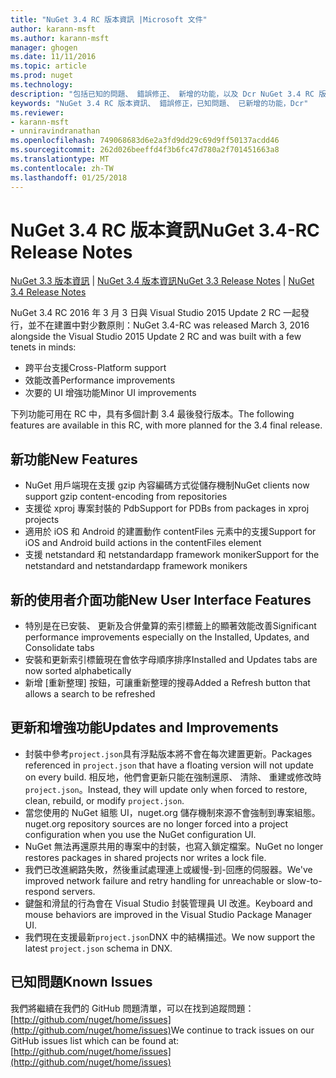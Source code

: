 ```yaml
---
title: "NuGet 3.4 RC 版本資訊 |Microsoft 文件"
author: karann-msft
ms.author: karann-msft
manager: ghogen
ms.date: 11/11/2016
ms.topic: article
ms.prod: nuget
ms.technology: 
description: "包括已知的問題、 錯誤修正、 新增的功能，以及 Dcr NuGet 3.4 RC 版本資訊。"
keywords: "NuGet 3.4 RC 版本資訊、 錯誤修正，已知問題、 已新增的功能，Dcr"
ms.reviewer:
- karann-msft
- unniravindranathan
ms.openlocfilehash: 749068683d6e2a3fd9dd29c69d9ff50137acdd46
ms.sourcegitcommit: 262d026beeffd4f3b6fc47d780a2f701451663a8
ms.translationtype: MT
ms.contentlocale: zh-TW
ms.lasthandoff: 01/25/2018
---
```

# <a name="nuget-34-rc-release-notes"></a><span data-ttu-id="41200-104">NuGet 3.4 RC 版本資訊</span><span class="sxs-lookup"><span data-stu-id="41200-104">NuGet 3.4-RC Release Notes</span></span>

<span data-ttu-id="41200-105">[NuGet 3.3 版本資訊](../release-notes/nuget-3.3.md) | [NuGet 3.4 版本資訊](../release-notes/nuget-3.4.md)</span><span class="sxs-lookup"><span data-stu-id="41200-105">[NuGet 3.3 Release Notes](../release-notes/nuget-3.3.md) | [NuGet 3.4 Release Notes](../release-notes/nuget-3.4.md)</span></span>

<span data-ttu-id="41200-106">NuGet 3.4 RC 2016 年 3 月 3 日與 Visual Studio 2015 Update 2 RC 一起發行，並不在建置中對少數原則：</span><span class="sxs-lookup"><span data-stu-id="41200-106">NuGet 3.4-RC was released March 3, 2016 alongside the Visual Studio 2015 Update 2 RC and was built with a few tenets in minds:</span></span>

* <span data-ttu-id="41200-107">跨平台支援</span><span class="sxs-lookup"><span data-stu-id="41200-107">Cross-Platform support</span></span>
* <span data-ttu-id="41200-108">效能改善</span><span class="sxs-lookup"><span data-stu-id="41200-108">Performance improvements</span></span>
* <span data-ttu-id="41200-109">次要的 UI 增強功能</span><span class="sxs-lookup"><span data-stu-id="41200-109">Minor UI improvements</span></span>

<span data-ttu-id="41200-110">下列功能可用在 RC 中，具有多個計劃 3.4 最後發行版本。</span><span class="sxs-lookup"><span data-stu-id="41200-110">The following features are available in this RC, with more planned for the 3.4 final release.</span></span>

## <a name="new-features"></a><span data-ttu-id="41200-111">新功能</span><span class="sxs-lookup"><span data-stu-id="41200-111">New Features</span></span>

* <span data-ttu-id="41200-112">NuGet 用戶端現在支援 gzip 內容編碼方式從儲存機制</span><span class="sxs-lookup"><span data-stu-id="41200-112">NuGet clients now support gzip content-encoding from repositories</span></span>
* <span data-ttu-id="41200-113">支援從 xproj 專案封裝的 Pdb</span><span class="sxs-lookup"><span data-stu-id="41200-113">Support for PDBs from packages in xproj projects</span></span>
* <span data-ttu-id="41200-114">適用於 iOS 和 Android 的建置動作 contentFiles 元素中的支援</span><span class="sxs-lookup"><span data-stu-id="41200-114">Support for iOS and Android build actions in the contentFiles element</span></span>
* <span data-ttu-id="41200-115">支援 netstandard 和 netstandardapp framework moniker</span><span class="sxs-lookup"><span data-stu-id="41200-115">Support for the netstandard and netstandardapp framework monikers</span></span>

## <a name="new-user-interface-features"></a><span data-ttu-id="41200-116">新的使用者介面功能</span><span class="sxs-lookup"><span data-stu-id="41200-116">New User Interface Features</span></span>

* <span data-ttu-id="41200-117">特別是在已安裝、 更新及合併彙算的索引標籤上的顯著效能改善</span><span class="sxs-lookup"><span data-stu-id="41200-117">Significant performance improvements especially on the Installed, Updates, and Consolidate tabs</span></span>
* <span data-ttu-id="41200-118">安裝和更新索引標籤現在會依字母順序排序</span><span class="sxs-lookup"><span data-stu-id="41200-118">Installed and Updates tabs are now sorted alphabetically</span></span>
* <span data-ttu-id="41200-119">新增 [重新整理] 按鈕，可讓重新整理的搜尋</span><span class="sxs-lookup"><span data-stu-id="41200-119">Added a Refresh button that allows a search to be refreshed</span></span>

## <a name="updates-and-improvements"></a><span data-ttu-id="41200-120">更新和增強功能</span><span class="sxs-lookup"><span data-stu-id="41200-120">Updates and Improvements</span></span>

* <span data-ttu-id="41200-121">封裝中參考`project.json`具有浮點版本將不會在每次建置更新。</span><span class="sxs-lookup"><span data-stu-id="41200-121">Packages referenced in `project.json` that have a floating version will not update on every build.</span></span> <span data-ttu-id="41200-122">相反地，他們會更新只能在強制還原、 清除、 重建或修改時`project.json`。</span><span class="sxs-lookup"><span data-stu-id="41200-122">Instead, they will update only when forced to restore, clean, rebuild, or modify `project.json`.</span></span>
* <span data-ttu-id="41200-123">當您使用的 NuGet 組態 UI，nuget.org 儲存機制來源不會強制到專案組態。</span><span class="sxs-lookup"><span data-stu-id="41200-123">nuget.org repository sources are no longer forced into a project configuration when you use the NuGet configuration UI.</span></span>
* <span data-ttu-id="41200-124">NuGet 無法再還原共用的專案中的封裝，也寫入鎖定檔案。</span><span class="sxs-lookup"><span data-stu-id="41200-124">NuGet no longer restores packages in shared projects nor writes a lock file.</span></span>
* <span data-ttu-id="41200-125">我們已改進網路失敗，然後重試處理連上或緩慢-到-回應的伺服器。</span><span class="sxs-lookup"><span data-stu-id="41200-125">We've improved network failure and retry handling for unreachable or slow-to-respond servers.</span></span>
* <span data-ttu-id="41200-126">鍵盤和滑鼠的行為會在 Visual Studio 封裝管理員 UI 改進。</span><span class="sxs-lookup"><span data-stu-id="41200-126">Keyboard and mouse behaviors are improved in the Visual Studio Package Manager UI.</span></span>
* <span data-ttu-id="41200-127">我們現在支援最新`project.json`DNX 中的結構描述。</span><span class="sxs-lookup"><span data-stu-id="41200-127">We now support the latest `project.json` schema in DNX.</span></span>

## <a name="known-issues"></a><span data-ttu-id="41200-128">已知問題</span><span class="sxs-lookup"><span data-stu-id="41200-128">Known Issues</span></span>

<span data-ttu-id="41200-129">我們將繼續在我們的 GitHub 問題清單，可以在找到追蹤問題： [http://github.com/nuget/home/issues](http://github.com/nuget/home/issues)</span><span class="sxs-lookup"><span data-stu-id="41200-129">We continue to track issues on our GitHub issues list which can be found at: [http://github.com/nuget/home/issues](http://github.com/nuget/home/issues)</span></span>